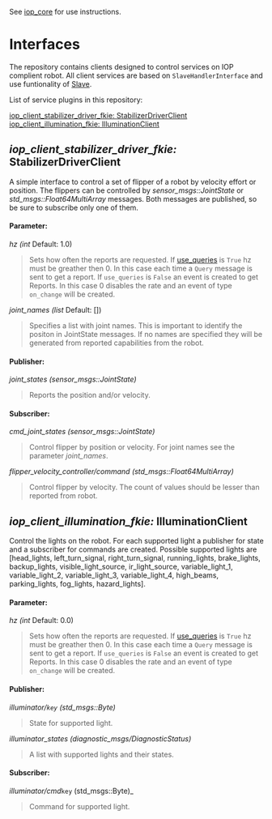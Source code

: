 See [iop_core](https://github.com/fkie/iop_core/blob/master/README.md) for use instructions.


# Interfaces

The repository contains clients designed to control services on IOP complient robot. All client services are based on ```SlaveHandlerInterface``` and use funtionality of [Slave](https://github.com/fkie/iop_core/blob/master/doc/iop_core_packages.md#iop_ocu_slavelib_fkie).  

List of service plugins in this repository:

[iop_client_stabilizer_driver_fkie: StabilizerDriverClient](#iop_client_stabilizer_driver_fkie-stabilizersriverclient)  
[iop_client_illumination_fkie: IlluminationClient](#iop_client_illumination_fkie-illuminationclient)  


## _iop_client_stabilizer_driver_fkie:_ StabilizerDriverClient

A simple interface to control a set of flipper of a robot by velocity effort or position. The flippers can be controlled by _sensor_msgs::JointState_ or _std_msgs::Float64MultiArray_ messages. Both messages are published, so be sure to subscribe only one of them.

#### Parameter:

_hz (int_ Default: 1.0)

> Sets how often the reports are requested. If [use_queries](https://github.com/fkie/iop_core/blob/master/doc/iop_core_packages.md#parameter) is ```True``` hz must be greather then 0. In this case each time a ```Query``` message is sent to get a report. If ```use_queries``` is ```False``` an event is created to get Reports. In this case 0 disables the rate and an event of type ```on_change``` will be created.

_joint_names (list_ Default: [])

> Specifies a list with joint names. This is important to identify the positon in JointState messages. If no names are specified they will be generated from reported capabilities from the robot.

#### Publisher:

_joint_states (sensor_msgs::JointState)_

> Reports the position and/or velocity.

#### Subscriber:

_cmd_joint_states (sensor_msgs::JointState)_

> Control flipper by position or velocity. For joint names see the parameter _joint_names_.

_flipper_velocity_controller/command (std_msgs::Float64MultiArray)_

> Control flipper by velocity. The count of values should be lesser than reported from robot.


## _iop_client_illumination_fkie:_ IlluminationClient

Control the lights on the robot. For each supported light a publisher for state and a subscriber for commands are created. Possible supported lights are [head_lights, left_turn_signal, right_turn_signal, running_lights, brake_lights, backup_lights, visible_light_source, ir_light_source, variable_light_1, variable_light_2, variable_light_3, variable_light_4, high_beams, parking_lights, fog_lights, hazard_lights].


#### Parameter:

_hz (int_ Default: 0.0)

> Sets how often the reports are requested. If [use_queries](https://github.com/fkie/iop_core/blob/master/doc/iop_core_packages.md#parameter) is ```True``` hz must be greather then 0. In this case each time a ```Query``` message is sent to get a report. If ```use_queries``` is ```False``` an event is created to get Reports. In this case 0 disables the rate and an event of type ```on_change``` will be created.


#### Publisher:

_illuminator/`key` (std_msgs::Byte)_

> State for supported light.

_illuminator_states (diagnostic_msgs/DiagnosticStatus)_

> A list with supported lights and their states.


#### Subscriber:

_illuminator/cmd_`key` (std_msgs::Byte)_

> Command for supported light.

